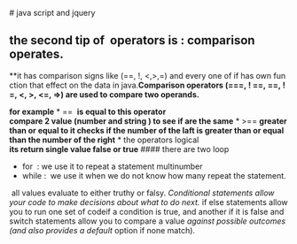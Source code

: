 # java script and jquery
## the second tip of  operators is : comparison operates.
**it has comparison signs like (==, !, <,>,=) and every one of if has own function that effect on the data in java.**Comparison operators (===, ! ==, ==, ! =, <, >, <=, =>)
are used to compare two operands.** 


**for example**
* == 
**is equal to this operator compare 2 value (number and string ) to see if are the same**
* >==
**greater than or equal to it checks if the number of the laft is greater than or equal than the number of the right**
* the operators logical
**its return single value false or true**
#### there are two loop
* for  : we use it to repeat a statement multinumber
* while :  we use it when we do not know how many repeat the statement. 


 all values evaluate to either truthy or falsy.
 *Conditional statements allow your code to make decisions about what to do next.* 
if else statements allow you to run one set of codeif a condition is true, and another if it is false and  switch statements allow you to compare a value
*against possible outcomes (and also provides a default*
option if none match). 
